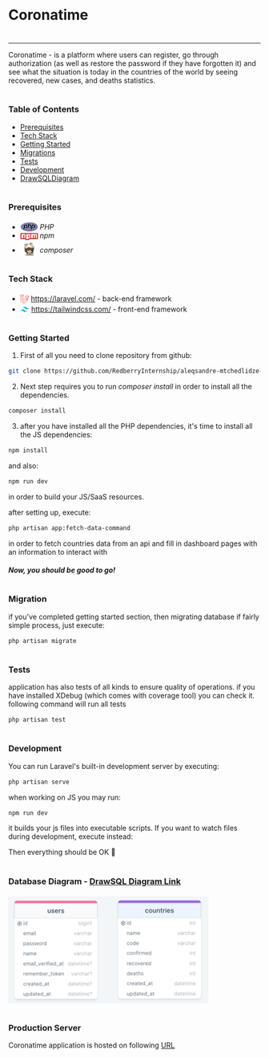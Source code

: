 
<div style="display:flex; align-items: center">
  <h1 style="position:relative; top: -6px" >Coronatime</h1>
</div>

---
Coronatime - is a platform where users can register, go through authorization (as well as restore the password if they have forgotten it) and see what the situation is today in the countries of the world by seeing recovered, new cases, and deaths statistics.

#
### Table of Contents
* [Prerequisites](#prerequisites)
* [Tech Stack](#tech-stack)
* [Getting Started](#getting-started)
* [Migrations](#migration)
* [Tests](#tests)
* [Development](#development)
* [DrawSQLDiagram](#database-diagram)

#
### Prerequisites

* <img src="readme/php.svg" width="35" style="position: relative; top: 4px" /> *PHP*
* <img src="readme/npm.png" width="35" style="position: relative; top: 4px" /> *npm*
* <img src="readme/composer.png" width="35" style="position: relative; top: 6px" /> *composer*

#
### Tech Stack

* <img src="readme/laravel.png" height="18" style="position: relative; top: 4px" /> https://laravel.com/ - back-end framework
* <img src="readme/tailwindcss.png" height="18" style="position: relative; top: 4px" /> https://tailwindcss.com/ - front-end framework

#
### Getting Started
1. First of all you need to clone repository from github:
```sh
git clone https://github.com/RedberryInternship/aleqsandre-mtchedlidze-corona-time.git
```

2. Next step requires you to run *composer install* in order to install all the dependencies.
```sh
composer install
```

3. after you have installed all the PHP dependencies, it's time to install all the JS dependencies:
```sh
npm install
```

and also:
```sh
npm run dev
```
in order to build your JS/SaaS resources.

after setting up, execute:
```sh
php artisan app:fetch-data-command
```
in order to fetch countries data from an api and fill in dashboard pages with an information to interact with

##### Now, you should be good to go!


#
### Migration
if you've completed getting started section, then migrating database if fairly simple process, just execute:
```sh
php artisan migrate
```

#
### Tests
application has also tests of all kinds to ensure quality of operations. if you have installed XDebug (which comes with coverage tool) you can check it.
following command will run all tests 
```sh
php artisan test
```

#
### Development

You can run Laravel's built-in development server by executing:

```sh
php artisan serve
```

when working on JS you may run:

```sh
npm run dev
```
it builds your js files into executable scripts.
If you want to watch files during development, execute instead:

Then everything should be OK 🙏

#
### Database Diagram - <a href="https://drawsql.app/teams/redberry-36/diagrams/coronatime">DrawSQL Diagram Link</a>

<img src="readme/drawsqldiagram.png" width="400" style="position: relative; top: 4px" />

#
### Production Server
Coronatime application is hosted on following <a href="https://corona-time.aleqsandre-mchedlidze.redberryinternship.ge/dashboard/worldwide">URL</a>
